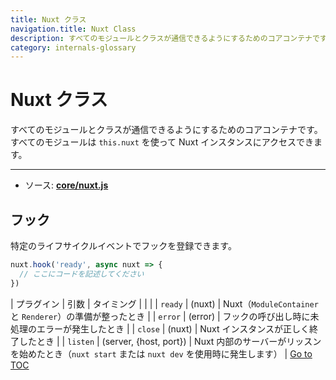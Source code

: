 ```yaml
---
title: Nuxt クラス
navigation.title: Nuxt Class
description: すべてのモジュールとクラスが通信できるようにするためのコアコンテナです。すべてのモジュールは this.nuxt を使って Nuxt インスタンスにアクセスできます。
category: internals-glossary
---
```

# Nuxt クラス

すべてのモジュールとクラスが通信できるようにするためのコアコンテナです。すべてのモジュールは `this.nuxt` を使って Nuxt インスタンスにアクセスできます。

---

- ソース: **[core/nuxt.js](https://github.com/nuxt/nuxt.js/blob/dev/packages/core/src/nuxt.js)**

## フック

特定のライフサイクルイベントでフックを登録できます。

```js
nuxt.hook('ready', async nuxt => {
  // ここにコードを記述してください
})
```

| プラグイン | 引数                    | タイミング                                                                       |
|  |
| `ready`  | (nuxt)                 | Nuxt（`ModuleContainer` と `Renderer`）の準備が整ったとき                          |
| `error`  | (error)                | フックの呼び出し時に未処理のエラーが発生したとき                                        |
| `close`  | (nuxt)                 | Nuxt インスタンスが正しく終了したとき                                                 |
| `listen` | (server, {host, port}) | Nuxt 内部のサーバーがリッスンを始めたとき（`nuxt start` または `nuxt dev` を使用時に発生します） |
<span style='float: footnote;'><a href="../index.html#toc">Go to TOC</a></span>
